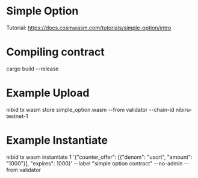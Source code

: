 # Simple Option

Tutorial: https://docs.cosmwasm.com/tutorials/simple-option/intro


# Compiling contract

cargo build --release

# Example Upload

nibid tx wasm store simple_option.wasm --from validator --chain-id nibiru-testnet-1

# Example Instantiate 

nibid tx wasm instantiate 1 '{"counter_offer": [{"denom": "uscrt", "amount": "1000"}], "expires": 1000}' --label "simple option contract" --no-admin --from validator
